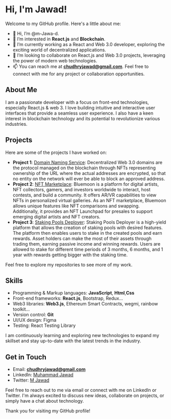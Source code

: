 # Hi, I'm Jawad!

Welcome to my GitHub profile. Here's a little about me:

- 👋 Hi, I’m @m-Jawa-d.
- 👀 I’m interested in **React.js** and **Blockchain**.
- 🌱 I’m currently working as a React and Web 3.0 developer, exploring the exciting world of decentralized applications.
- 💞️ I’m looking to collaborate on React.js and Web 3.0 projects, leveraging the power of modern web technologies.
- 📫 You can reach me at **chudhryjawad@gmail.com**. Feel free to connect with me for any project or collaboration opportunities.

## About Me

I am a passionate developer with a focus on front-end technologies, especially React.js & web 3. I love building intuitive and interactive user interfaces that provide a seamless user experience. I also have a keen interest in blockchain technology and its potential to revolutionize various industries.

## Projects

Here are some of the projects I have worked on:

- **Project 1**: [Domain Naming Service](https://tdns.network/): Decentralized Web 3.0 domains are the protocol managed on the blockchain through NFTs representing ownership of the URL where the actual addresses are encrypted, so that no entity on the network will ever be able to block an approved address. 
- **Project 2**: [NFT Marketplace](https://bluemoon.quecko.com/): Bluemoon is a platform for digital artists, NFT collectors, gamers, and investors worldwide to interact, host contests, and build a community. It offers AR/VR capabilities to view NFTs in personalized virtual galleries. As an NFT marketplace, Bluemoon allows unique features like NFT comparisons and swapping. Additionally, it provides an NFT Launchpad for presales to support emerging digital artists and NFT creators.
- **Project 3**: [Staking Pools Deployer](https://earn.gocryptome.io/): Staking Pools Deployer is a high-yield platform that allows the creation of staking pools with desired features. The platform then enables users to stake in the created pools and earn rewards. Asset holders can make the most of their assets through trading them, earning passive income and winning rewards. Users are allowed to stake for different time periods of 3 months, 6 months, and 1 year with rewards getting bigger with the staking time.

Feel free to explore my repositories to see more of my work.

## Skills

- Programming & Markup languages: **JavaScript**, **Html**,**Css**
- Front-end frameworks: **React.js**, Bootstrap, Redux...
- Web3 libraries: **Web3.js**, Ethereum Smart Contracts, wegmi, rainbow toolkit...
- Version control: **Git**
- UI/UX design: Figma
- Testing: React Testing Library

I am continuously learning and exploring new technologies to expand my skillset and stay up-to-date with the latest trends in the industry.

## Get in Touch

- Email: **chudhryjawad@gmail.com**
- LinkedIn: [Muhammad Jawad](https://www.linkedin.com/in/muhammad-jawad-6aa7b21a1/)
- Twitter: [M Jawad](https://twitter.com/MJawad37915325)

Feel free to reach out to me via email or connect with me on LinkedIn or Twitter. I'm always excited to discuss new ideas, collaborate on projects, or simply have a chat about technology.

Thank you for visiting my GitHub profile!
